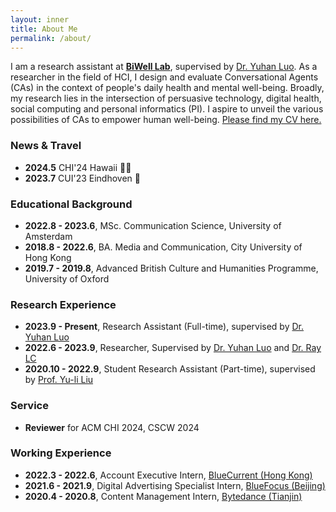 ```yaml
---
layout: inner
title: About Me
permalink: /about/
---
```

 
I am a research assistant at [**BiWell Lab**](https://yuhanlolo.github.io/me/lab.html), supervised by [Dr. Yuhan Luo](https://yuhanlolo.github.io/me/). As a researcher in the field of HCI, I design and evaluate Conversational Agents (CAs) in the context of people's daily health and mental well-being. Broadly, my research lies in the intersection of persuasive technology, digital health, social computing and personal informatics (PI). I aspire to unveil the various possibilities of CAs to empower human well-being.
[Please find my CV here.](img/Resume-0312.pdf) 

### News & Travel
+ **2024.5** CHI'24 Hawaii 🏄‍♀️
+ **2023.7** CUI'23 Eindhoven 🌷

### Educational Background
+ **2022.8 - 2023.6**, MSc. Communication Science, University of Amsterdam
+ **2018.8 - 2022.6**, BA. Media and Communication, City University of Hong Kong
+ **2019.7 - 2019.8**, Advanced British Culture and Humanities Programme, University of Oxford
 
### Research Experience
+ **2023.9 - Present**, Research Assistant (Full-time), supervised by [Dr. Yuhan Luo](https://yuhanlolo.github.io/me/)
+ **2022.6 - 2023.9**, Researcher, Supervised by [Dr. Yuhan Luo](https://yuhanlolo.github.io/me/) and [Dr. Ray LC](https://www.scm.cityu.edu.hk/people/ray-lc)
+ **2020.10 - 2022.9**, Student Research Assistant (Part-time), supervised by [Prof. Yu-li Liu](https://scholars.cityu.edu.hk/en/persons/yuli-liu(cb5a972e-b906-4c9a-8966-2d04034e50f0).html)

### Service
+ **Reviewer** for ACM CHI 2024, CSCW 2024

### Working Experience
+ **2022.3 - 2022.6**, Account Executive Intern, [BlueCurrent (Hong Kong)](https://bluecurrentgroup.com.hk/)
+ **2021.6 - 2021.9**, Digital Advertising Specialist Intern, [BlueFocus (Beijing)](https://www.bluefocusgroup.com/en/)
+ **2020.4 - 2020.8**, Content Management Intern, [Bytedance (Tianjin)](https://www.bytedance.com/en/)
